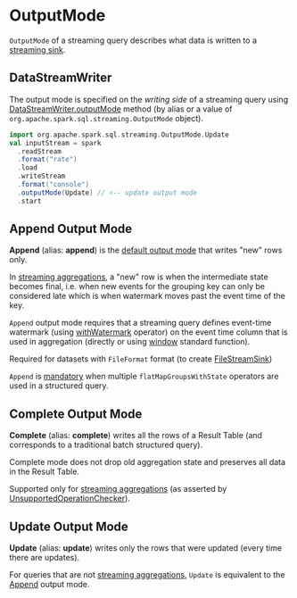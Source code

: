 # OutputMode

`OutputMode` of a streaming query describes what data is written to a [streaming sink](Sink.md).

## <span id="DataStreamWriter"> DataStreamWriter

The output mode is specified on the _writing side_ of a streaming query using [DataStreamWriter.outputMode](DataStreamWriter.md#outputMode) method (by alias or a value of `org.apache.spark.sql.streaming.OutputMode` object).

```scala
import org.apache.spark.sql.streaming.OutputMode.Update
val inputStream = spark
  .readStream
  .format("rate")
  .load
  .writeStream
  .format("console")
  .outputMode(Update) // <-- update output mode
  .start
```

## <span id="Append"> Append Output Mode

**Append** (alias: **append**) is the [default output mode](DataStreamWriter.md#outputMode) that writes "new" rows only.

In [streaming aggregations](streaming-aggregation/index.md), a "new" row is when the intermediate state becomes final, i.e. when new events for the grouping key can only be considered late which is when watermark moves past the event time of the key.

`Append` output mode requires that a streaming query defines event-time watermark (using [withWatermark](operators/withWatermark.md) operator) on the event time column that is used in aggregation (directly or using [window](spark-sql-streaming-window.md) standard function).

Required for datasets with `FileFormat` format (to create [FileStreamSink](datasources/file/FileStreamSink.md))

`Append` is [mandatory](UnsupportedOperationChecker.md#multiple-flatMapGroupsWithState) when multiple `flatMapGroupsWithState` operators are used in a structured query.

## <span id="Complete"> Complete Output Mode

**Complete** (alias: **complete**) writes all the rows of a Result Table (and corresponds to a traditional batch structured query).

Complete mode does not drop old aggregation state and preserves all data in the Result Table.

Supported only for [streaming aggregations](streaming-aggregation/index.md) (as asserted by [UnsupportedOperationChecker](UnsupportedOperationChecker.md#checkForStreaming)).

## <span id="Update"> Update Output Mode

**Update** (alias: **update**) writes only the rows that were updated (every time there are updates).

For queries that are not [streaming aggregations](streaming-aggregation/index.md), `Update` is equivalent to the [Append](#Append) output mode.

